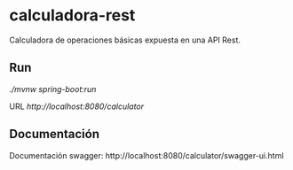 # calculadora-rest
Calculadora de operaciones básicas expuesta en una API Rest.

## Run
*./mvnw spring-boot:run*

URL *http://localhost:8080/calculator*

## Documentación
Documentación swagger: http://localhost:8080/calculator/swagger-ui.html



